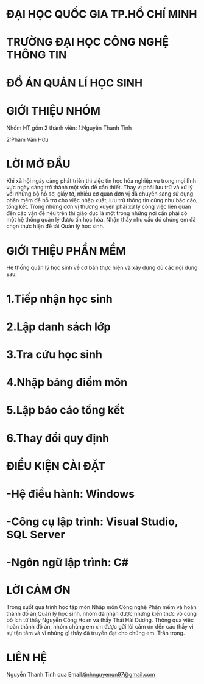    # ĐẠI HỌC QUỐC GIA TP.HỒ CHÍ MINH
  # TRƯỜNG ĐẠI HỌC CÔNG NGHỆ THÔNG TIN

# ĐỒ ÁN QUẢN LÍ HỌC SINH

# GIỚI THIỆU NHÓM
Nhóm HT gồm 2 thành viên:
 1:Nguyễn Thanh Tỉnh
 
 2:Phạm Văn Hữu

# LỜI MỞ ĐẦU
Khi xã hội ngày càng phát triển thì việc tin học hóa nghiệp vụ trong mọi lĩnh vực ngày càng trở thành một vấn đề cần thiết. Thay vì phải lưu trữ và xử lý với những bộ hồ sơ, giấy tờ, nhiều cơ quan đơn vị đã chuyển sang sử dụng phần mềm để hỗ trợ cho việc nhập xuất, lưu trữ thông tin cũng như báo cáo, tổng kết. Trong những đơn vị thường xuyên phải xử lý công việc liên quan đến các vấn đề nêu trên thì giáo dục là một trong những nơi cần phải có một hệ thống quản lý được tin học hóa. Nhận thấy nhu cầu đó chúng em đã chọn thực hiện đề tài Quản lý học sinh.
# GIỚI THIỆU PHẦN MỀM
Hệ thống quản lý học sinh về cơ bản thực hiện và xây dựng đủ các nội dung sau:
# 1.Tiếp nhận học sinh
# 2.Lập danh sách lớp
# 3.Tra cứu học sinh
# 4.Nhập bảng điểm môn
# 5.Lập báo cáo tổng kết
# 6.Thay đổi quy định
# ĐIỀU KIỆN CÀI ĐẶT
# -Hệ điều hành: Windows
# -Công cụ lập trình: Visual Studio, SQL Server
# -Ngôn ngữ lập trình: C#
# LỜI CẢM ƠN
Trong suốt quá trình học tập môn Nhập môn Công nghệ Phần mềm và hoàn thành đồ án Quản lý học sinh, nhóm đã nhận được những kiến thức vô cùng bổ ích từ thầy Nguyễn Công Hoan và thầy Thái Hài Dương. Thông qua việc hoàn thành đồ án, nhóm chúng em xin được gửi lời cám ơn đến các thầy vì sự tận tâm và vì những gì thầy đã truyền đạt cho chúng em.
Trân trọng.
# LIÊN HỆ 
Nguyễn Thanh Tỉnh qua Email:tinhnguyenqn97@gmail.com

